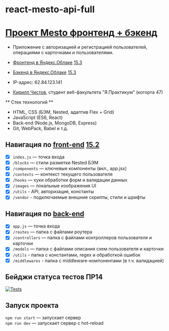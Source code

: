 # react-mesto-api-full
  
# [Проект Mesto фронтенд + бэкенд](https://github.com/kirillchistov/react-mesto-api-full)

* Приложение с авторизацией и регистрацией пользователей, операциями с карточками и пользователями.
* [Фронтенд в Яндекс.Облаке](https://montecristo.nomoredomains.icu)
[15.3](https://github.com/kirillchistov/react-mesto-api-full/issues/3)
* [Бэкенд в Яндекс.Облаке](https://kirmesto.nomoredomains.icu)
[15.3](https://github.com/kirillchistov/react-mesto-api-full/issues/3)
* IP-адрес: 62.84.123.141

* [Кирилл Чистов](https://github.com/kirillchistov), студент веб-факультета "Я.Практикум" (когорта 47)

** Стек технологий **
- HTML, CSS (БЭМ, Nested, адаптив Flex + Grid)
- JavaScript (ES6, React)
- Back-end (Node.js, MongoDB, Express)
- Git, WebPack, Babel и т.д.

## Навигация по [front-end](https://github.com/kirillchistov/react-mesto-api-full/tree/main/frontend) [15.2](https://github.com/kirillchistov/react-mesto-api-full/issues/2)

* [x] `index.js` — точка входа 
* [x] `/blocks` — стили разметки Nested БЭМ 
* [x] `/components` — ключевые компоненты (вкл., app.jsx) 
* [x] `/contexts` — контекст текущего пользователя
* [x] `/hooks` — хуки обработки форм и валидации данных
* [x] `/images` — локальные изображения UI
* [x] `/utils` - API, авторизация, константы
* [x] `/vendor` - подключаемые внешние скрипты, стили и шрифты

## Навигация по [back-end](https://github.com/kirillchistov/react-mesto-api-full/tree/main/backend)
* [x] `app.js` — точка входа 
* [x] `/routes` — папка с файлами роутера 
* [x] `/controllers` — папка с файлами контроллеров пользователя и карточки   
* [x] `/models` — папка с файлами описания схем пользователя и карточки
* [x] `/utils` - папка с константами, regex и обработкой ошибок
* [x] `/middlewares` - папка с middleware-компонентами (в т.ч. валидацией)

## Бейджи статуса тестов ПР14
[![Tests](https://github.com/kirillchistov/express-mesto-gha/actions/workflows/tests-14-sprint.yml/badge.svg)](https://github.com/kirillchistov/express-mesto-gha/actions/workflows/tests-14-sprint.yml)

## Запуск проекта
`npm run start` — запускает сервер   
`npm run dev` — запускает сервер с hot-reload

